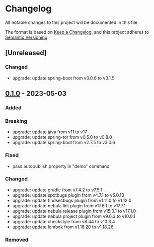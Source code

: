 # Changelog
All notable changes to this project will be documented in this file.

The format is based on [Keep a Changelog](https://keepachangelog.com/en/1.0.0/),
and this project adheres to [Semantic Versioning](https://semver.org/spec/v2.0.0.html).

## [Unreleased]

### Changed
- upgrade: update spring-boot from v3.0.6 to v3.1.5

## [0.1.0] - 2023-05-03
### Added

### Breaking
- upgrade: update java from v11 to v17
- upgrade: update spring-tor from v0.5.0 to v0.8.0
- upgrade: update spring-boot from v2.7.5 to v3.0.6

### Fixed
- pass autopublish property in "demo" command

### Changed
- upgrade: update gradle from v7.4.2 to v7.5.1
- upgrade: update spotbugs plugin from v4.7.1 to v5.0.13
- upgrade: update findsecbugs plugin from v1.11.0 to v1.12.0
- upgrade: update nebula lint plugin from v17.6.1 to v17.7.1
- upgrade: update nebula release plugin from v15.3.1 to v17.1.0
- upgrade: update nebula project plugin from v9.6.3 to v10.0.1
- upgrade: update checkstyle from v8.44 to v10.3.4
- upgrade: update lombok from v1.18.20 to v1.18.26

### Removed

[0.1.0]: https://github.com/theborakompanioni/ngtor/releases/tag/0.1.0
